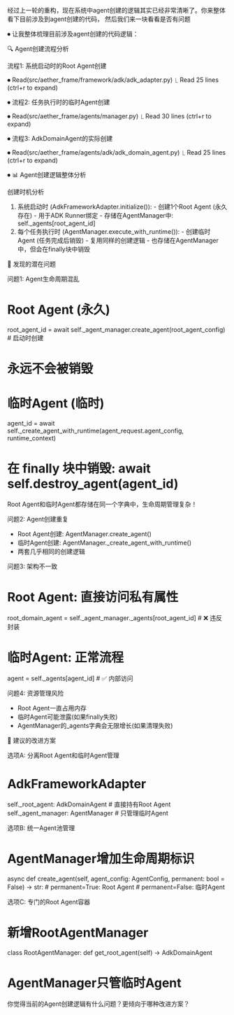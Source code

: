 经过上一轮的重构，现在系统中agent创建的逻辑其实已经非常清晰了。你来整体看下目前涉及到agent创建的代码，
  然后我们来一块看看是否有问题

⏺ 让我整体梳理目前涉及agent创建的代码逻辑：

  🔍 Agent创建流程分析

  流程1: 系统启动时的Root Agent创建

⏺ Read(src/aether_frame/framework/adk/adk_adapter.py)
  ⎿  Read 25 lines (ctrl+r to expand)

⏺ 流程2: 任务执行时的临时Agent创建

⏺ Read(src/aether_frame/agents/manager.py)
  ⎿  Read 30 lines (ctrl+r to expand)

⏺ 流程3: AdkDomainAgent的实际创建

⏺ Read(src/aether_frame/agents/adk/adk_domain_agent.py)
  ⎿  Read 25 lines (ctrl+r to expand)

⏺ 📊 Agent创建逻辑整体分析

  创建时机分析

  1. 系统启动时 (AdkFrameworkAdapter.initialize()):
    - 创建1个Root Agent (永久存在)
    - 用于ADK Runner绑定
    - 存储在AgentManager中: self._agents[root_agent_id]
  2. 每个任务执行时 (AgentManager.execute_with_runtime()):
    - 创建临时Agent (任务完成后销毁)
    - 复用同样的创建逻辑
    - 也存储在AgentManager中，但会在finally块中销毁

  🤔 发现的潜在问题

  问题1: Agent生命周期混乱

  # Root Agent (永久)
  root_agent_id = await self._agent_manager.create_agent(root_agent_config)  # 启动时创建
  # 永远不会被销毁

  # 临时Agent (临时)
  agent_id = await self._create_agent_with_runtime(agent_request.agent_config, runtime_context)
  # 在 finally 块中销毁: await self.destroy_agent(agent_id)

  Root Agent和临时Agent都存储在同一个字典中，生命周期管理复杂！

  问题2: Agent创建重复

  - Root Agent创建: AgentManager.create_agent()
  - 临时Agent创建: AgentManager._create_agent_with_runtime()
  - 两套几乎相同的创建逻辑

  问题3: 架构不一致

  # Root Agent: 直接访问私有属性
  root_domain_agent = self._agent_manager._agents[root_agent_id]  # ❌ 违反封装

  # 临时Agent: 正常流程
  agent = self._agents[agent_id]  # ✅ 内部访问

  问题4: 资源管理风险

  - Root Agent一直占用内存
  - 临时Agent可能泄露(如果finally失败)
  - AgentManager的_agents字典会无限增长(如果清理失败)

  🎯 建议的改进方案

  选项A: 分离Root Agent和临时Agent管理

  # AdkFrameworkAdapter
  self._root_agent: AdkDomainAgent  # 直接持有Root Agent
  self._agent_manager: AgentManager  # 只管理临时Agent

  选项B: 统一Agent池管理

  # AgentManager增加生命周期标识
  async def create_agent(self, agent_config: AgentConfig, permanent: bool = False) -> str:
      # permanent=True: Root Agent
      # permanent=False: 临时Agent

  选项C: 专门的Root Agent容器

  # 新增RootAgentManager
  class RootAgentManager:
      def get_root_agent(self) -> AdkDomainAgent
      
  # AgentManager只管临时Agent

  你觉得当前的Agent创建逻辑有什么问题？更倾向于哪种改进方案？